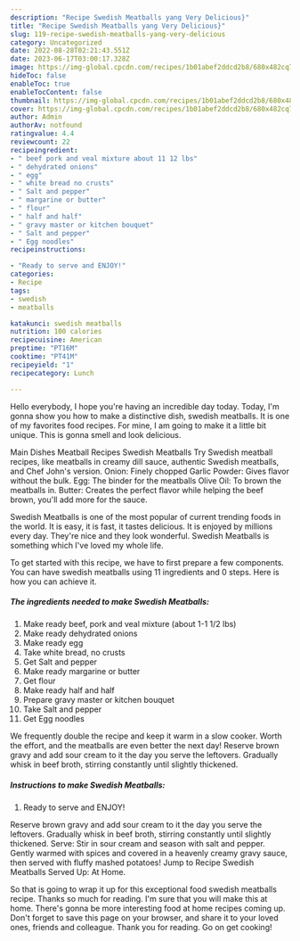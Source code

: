 ```yaml
---
description: "Recipe Swedish Meatballs yang Very Delicious}"
title: "Recipe Swedish Meatballs yang Very Delicious}"
slug: 119-recipe-swedish-meatballs-yang-very-delicious
category: Uncategorized
date: 2022-08-28T02:21:43.551Z
date: 2023-06-17T03:00:17.328Z
image: https://img-global.cpcdn.com/recipes/1b01abef2ddcd2b8/680x482cq70/swedish-meatballs-recipe-main-photo.jpg
hideToc: false
enableToc: true
enableTocContent: false
thumbnail: https://img-global.cpcdn.com/recipes/1b01abef2ddcd2b8/680x482cq70/swedish-meatballs-recipe-main-photo.jpg
cover: https://img-global.cpcdn.com/recipes/1b01abef2ddcd2b8/680x482cq70/swedish-meatballs-recipe-main-photo.jpg
author: Admin
authorAv: notfound
ratingvalue: 4.4
reviewcount: 22
recipeingredient:
- " beef pork and veal mixture about 11 12 lbs"
- " dehydrated onions"
- " egg"
- " white bread no crusts"
- " Salt and pepper"
- " margarine or butter"
- " flour"
- " half and half"
- " gravy master or kitchen bouquet"
- " Salt and pepper"
- " Egg noodles"
recipeinstructions:

- "Ready to serve and ENJOY!"
categories:
- Recipe
tags:
- swedish
- meatballs

katakunci: swedish meatballs 
nutrition: 100 calories
recipecuisine: American
preptime: "PT16M"
cooktime: "PT41M"
recipeyield: "1"
recipecategory: Lunch

---
```



Hello everybody, I hope you're having an incredible day today. Today, I'm gonna show you how to make a distinctive dish, swedish meatballs. It is one of my favorites food recipes. For mine, I am going to make it a little bit unique. This is gonna smell and look delicious.

Main Dishes Meatball Recipes Swedish Meatballs Try Swedish meatball recipes, like meatballs in creamy dill sauce, authentic Swedish meatballs, and Chef John&#39;s version. Onion: Finely chopped Garlic Powder: Gives flavor without the bulk. Egg: The binder for the meatballs Olive Oil: To brown the meatballs in. Butter: Creates the perfect flavor while helping the beef brown, you&#39;ll add more for the sauce.

Swedish Meatballs is one of the most popular of current trending foods in the world. It is easy, it is fast, it tastes delicious. It is enjoyed by millions every day. They're nice and they look wonderful. Swedish Meatballs is something which I've loved my whole life.


To get started with this recipe, we have to first prepare a few components. You can have swedish meatballs using 11 ingredients and 0 steps. Here is how you can achieve it.

<!--inarticleads1-->

##### The ingredients needed to make Swedish Meatballs:

1. Make ready  beef, pork and veal mixture (about 1-1 1/2 lbs)
1. Make ready  dehydrated onions
1. Make ready  egg
1. Take  white bread, no crusts
1. Get  Salt and pepper
1. Make ready  margarine or butter
1. Get  flour
1. Make ready  half and half
1. Prepare  gravy master or kitchen bouquet
1. Take  Salt and pepper
1. Get  Egg noodles


We frequently double the recipe and keep it warm in a slow cooker. Worth the effort, and the meatballs are even better the next day! Reserve brown gravy and add sour cream to it the day you serve the leftovers. Gradually whisk in beef broth, stirring constantly until slightly thickened. 

<!--inarticleads2-->

##### Instructions to make Swedish Meatballs:


1. Ready to serve and ENJOY!

Reserve brown gravy and add sour cream to it the day you serve the leftovers. Gradually whisk in beef broth, stirring constantly until slightly thickened. Serve: Stir in sour cream and season with salt and pepper. Gently warmed with spices and covered in a heavenly creamy gravy sauce, then served with fluffy mashed potatoes! Jump to Recipe Swedish Meatballs Served Up: At Home. 

So that is going to wrap it up for this exceptional food swedish meatballs recipe. Thanks so much for reading. I'm sure that you will make this at home. There's gonna be more interesting food at home recipes coming up. Don't forget to save this page on your browser, and share it to your loved ones, friends and colleague. Thank you for reading. Go on get cooking!
